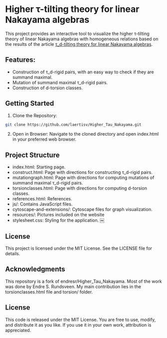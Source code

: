 # Higher τ-tilting theory for linear Nakayama algebras

This project provides an interactive tool to visualize the higher τ-tilting theory of linear Nakayama algebras with homogeneous relations based on the results of the article [τ_d-tilting theory for linear Nakayama algebras](https://arxiv.org/abs/2410.19505). 

## Features:
- Construction of τ_d-rigid pairs, with an easy way to check if they are summand maximal.
- Mutation of summand maximal τ_d-rigid pairs.
- Construction of d-torsion classes.

## Getting Started
1.	Clone the Repository:
```bash
git clone https://github.com/laertisv/Higher_Tau_Nakayama.git
```

2. Open in Browser:
Navigate to the cloned directory and open index.html in your preferred web browser.

## Project Structure
- index.html: Starting page.
- construct.html: Page with directions for constructing τ_d-rigid pairs.
- mutationgraph.html: Page with directions for computing mutations of summand maximal τ_d-rigid pairs.
- torsionclasses.html: Page with directions for computing d-torsion classes.
- references.html: References.
- js/: Contains JavaScript files.
- cytoscape-and-extensions/: Cytoscape files for graph visualization.
- resources/: Pictures included on the website
- stylesheet.css: Styling for the application. ￼

## License

This project is licensed under the MIT License. See the LICENSE file for details.

## Acknowledgments

This repository is a fork of endresr/Higher_Tau_Nakayama. Most of the work was done by Endre S. Rundsveen. My main contribution lies in the torsionclasses.html file and torsion/ folder.

## License

This code is released under the MIT License. You are free to use, modify, and distribute it as you like. If you use it in your own work, attribution is appreciated.